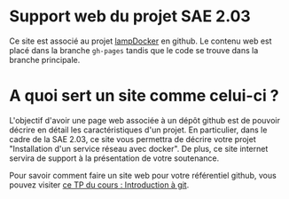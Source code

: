 # Support web du projet SAE 2.03

Ce site est associé au projet [lampDocker](https://github.com/juanluck/lampDocker) en github. Le contenu web est placé dans la branche ```gh-pages``` tandis que le code se trouve dans la branche principale.

# A quoi sert un site comme celui-ci ?

L'objectif d'avoir une page web associée à un dépôt github est de pouvoir décrire en détail les caractéristiques d'un projet. En particulier, dans le cadre de la SAE 2.03, ce site vous permettra de décrire votre projet "Installation d'un service réseau avec docker". De plus, ce site internet servira de support à la présentation de votre soutenance.

Pour savoir comment faire un site web pour votre référentiel github, vous pouvez visiter [ce TP du cours : Introduction à git](https://juanluck.github.io/Introduction-GIT/tp5/).